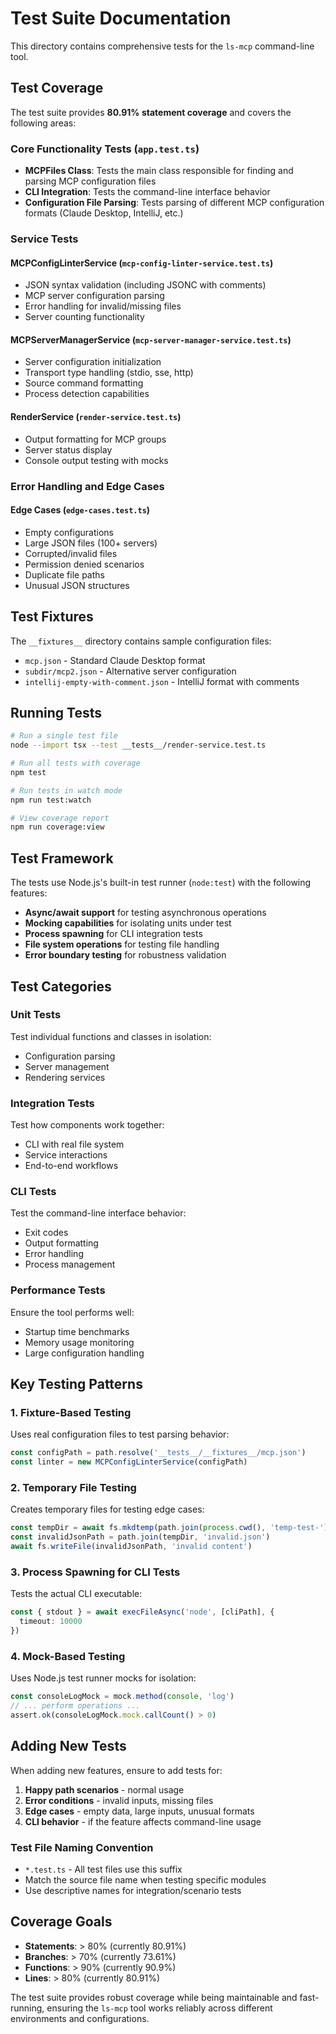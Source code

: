 # Test Suite Documentation

This directory contains comprehensive tests for the `ls-mcp` command-line tool.

## Test Coverage

The test suite provides **80.91% statement coverage** and covers the following areas:

### Core Functionality Tests (`app.test.ts`)

- **MCPFiles Class**: Tests the main class responsible for finding and parsing MCP configuration files
- **CLI Integration**: Tests the command-line interface behavior
- **Configuration File Parsing**: Tests parsing of different MCP configuration formats (Claude Desktop, IntelliJ, etc.)

### Service Tests

#### MCPConfigLinterService (`mcp-config-linter-service.test.ts`)

- JSON syntax validation (including JSONC with comments)
- MCP server configuration parsing
- Error handling for invalid/missing files
- Server counting functionality

#### MCPServerManagerService (`mcp-server-manager-service.test.ts`)

- Server configuration initialization
- Transport type handling (stdio, sse, http)
- Source command formatting
- Process detection capabilities

#### RenderService (`render-service.test.ts`)

- Output formatting for MCP groups
- Server status display
- Console output testing with mocks

### Error Handling and Edge Cases

#### Edge Cases (`edge-cases.test.ts`)

- Empty configurations
- Large JSON files (100+ servers)
- Corrupted/invalid files
- Permission denied scenarios
- Duplicate file paths
- Unusual JSON structures

## Test Fixtures

The `__fixtures__` directory contains sample configuration files:

- `mcp.json` - Standard Claude Desktop format
- `subdir/mcp2.json` - Alternative server configuration
- `intellij-empty-with-comment.json` - IntelliJ format with comments

## Running Tests

```bash
# Run a single test file
node --import tsx --test __tests__/render-service.test.ts

# Run all tests with coverage
npm test

# Run tests in watch mode
npm run test:watch

# View coverage report
npm run coverage:view
```

## Test Framework

The tests use Node.js's built-in test runner (`node:test`) with the following features:

- **Async/await support** for testing asynchronous operations
- **Mocking capabilities** for isolating units under test
- **Process spawning** for CLI integration tests
- **File system operations** for testing file handling
- **Error boundary testing** for robustness validation

## Test Categories

### Unit Tests

Test individual functions and classes in isolation:

- Configuration parsing
- Server management
- Rendering services

### Integration Tests

Test how components work together:

- CLI with real file system
- Service interactions
- End-to-end workflows

### CLI Tests

Test the command-line interface behavior:

- Exit codes
- Output formatting
- Error handling
- Process management

### Performance Tests

Ensure the tool performs well:

- Startup time benchmarks
- Memory usage monitoring
- Large configuration handling

## Key Testing Patterns

### 1. Fixture-Based Testing

Uses real configuration files to test parsing behavior:

```typescript
const configPath = path.resolve('__tests__/__fixtures__/mcp.json')
const linter = new MCPConfigLinterService(configPath)
```

### 2. Temporary File Testing

Creates temporary files for testing edge cases:

```typescript
const tempDir = await fs.mkdtemp(path.join(process.cwd(), 'temp-test-'))
const invalidJsonPath = path.join(tempDir, 'invalid.json')
await fs.writeFile(invalidJsonPath, 'invalid content')
```

### 3. Process Spawning for CLI Tests

Tests the actual CLI executable:

```typescript
const { stdout } = await execFileAsync('node', [cliPath], {
  timeout: 10000
})
```

### 4. Mock-Based Testing

Uses Node.js test runner mocks for isolation:

```typescript
const consoleLogMock = mock.method(console, 'log')
// ... perform operations ...
assert.ok(consoleLogMock.mock.callCount() > 0)
```

## Adding New Tests

When adding new features, ensure to add tests for:

1. **Happy path scenarios** - normal usage
2. **Error conditions** - invalid inputs, missing files
3. **Edge cases** - empty data, large inputs, unusual formats
4. **CLI behavior** - if the feature affects command-line usage

### Test File Naming Convention

- `*.test.ts` - All test files use this suffix
- Match the source file name when testing specific modules
- Use descriptive names for integration/scenario tests

## Coverage Goals

- **Statements**: > 80% (currently 80.91%)
- **Branches**: > 70% (currently 73.61%) 
- **Functions**: > 90% (currently 90.9%)
- **Lines**: > 80% (currently 80.91%)

The test suite provides robust coverage while being maintainable and fast-running, ensuring the `ls-mcp` tool works reliably across different environments and configurations.